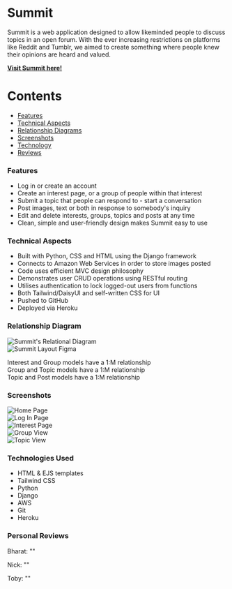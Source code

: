 # Summit

Summit is a web application designed to allow likeminded people to discuss topics in an open forum. With the ever increasing restrictions on platforms like Reddit and Tumblr, we aimed to create something where people knew their opinions are heard and valued.

**[Visit Summit here!](https://summitdb-84480e3e02b3.herokuapp.com/)**

# Contents
- [Features](#features)
- [Technical Aspects](#tech-aspects)
- [Relationship Diagrams](#diagrams)
- [Screenshots](#screenshots)
- [Technology](#tech-used)
- [Reviews](#review)

<a name="features"></a>
### Features
* Log in or create an account
* Create an interest page, or a group of people within that interest
* Submit a topic that people can respond to - start a conversation
* Post images, text or both in response to somebody's inquiry
* Edit and delete interests, groups, topics and posts at any time
* Clean, simple and user-friendly design makes Summit easy to use


<a name="tech-aspects"></a>
### Technical Aspects
* Built with Python, CSS and HTML using the Django framework
* Connects to Amazon Web Services in order to store images posted
* Code uses efficient MVC design philosophy
* Demonstrates user CRUD operations using RESTful routing
* Utilises authentication to lock logged-out users from functions
* Both Tailwind/DaisyUI and self-written CSS for UI
* Pushed to GitHub
* Deployed via Heroku


<a name="diagrams"></a>
### Relationship Diagram
![Summit's Relational Diagram](https://lucid.app/lucidchart/8239c4a1-d71c-4a1d-8d63-a7bf82b44b2d/edit?viewport_loc=-239%2C-33%2C2113%2C972%2C0_0&invitationId=inv_a1e80f03-0140-49c3-bbea-017a450fe4b0)<br>
![Summit Layout Figma](https://www.figma.com/file/fPHAIua7h1JcssuY9xO8ii/Summit?type=design&node-id=0%3A1&mode=design&t=LF2e2iKVNughUG4C-1)

Interest and Group models have a 1:M relationship<br>
Group and Topic models have a 1:M relationship<br>
Topic and Post models have a 1:M relationship


<a name="screenshots"></a>
### Screenshots
![Home Page]() <br>
![Log In Page]() <br>
![Interest Page]() <br>
![Group View]() <br>
![Topic View]()


<a name="tech-used"></a>
### Technologies Used
* HTML & EJS templates
* Tailwind CSS
* Python
* Django
* AWS
* Git
* Heroku

<a name="review"></a>
### Personal Reviews
Bharat:
""

Nick:
""

Toby:
""

